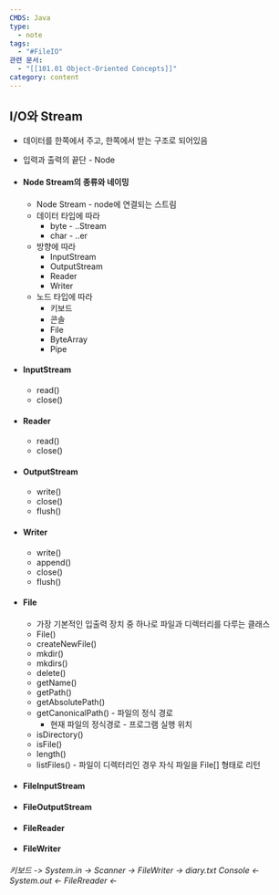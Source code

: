 ```yaml
---
CMDS: Java
type:
  - note
tags:
  - "#FileIO"
관련 문서:
  - "[[101.01 Object-Oriented Concepts]]"
category: content
---
```

## I/O와  Stream
- 데이터를 한쪽에서 주고, 한쪽에서 받는 구조로 되어있음
- 입력과 출력의 끝단 - Node

- #### Node Stream의 종류와 네이밍
	- Node Stream - node에 연결되는 스트림
	- 데이터 타입에 따라
		- byte - ..Stream
		- char - ..er
	- 방향에 따라
		- InputStream
		- OutputStream
		- Reader
		- Writer
	- 노드 타입에 따라
		- 키보드
		- 콘솔
		- File
		- ByteArray
		- Pipe
- #### InputStream
	- read()
	- close()
- #### Reader
	- read()
	- close()
- #### OutputStream
	- write()
	- close()
	- flush()
- #### Writer
	- write()
	- append()
	- close()
	- flush()
- #### File
	- 가장 기본적인 입출력 장치 중 하나로 파일과 디렉터리를 다루는 클래스
	- File()
	- createNewFile()
	- mkdir()
	- mkdirs()
	- delete()
	- getName()
	- getPath()
	- getAbsolutePath()
	- getCanonicalPath() - 파일의 정식 경로
		- 현재 파일의 정식경로 - 프로그램 실행 위치
	- isDirectory()
	- isFile()
	- length()
	- listFiles() - 파일이 디렉터리인 경우 자식 파일을 File\[\] 형태로 리턴
- #### FileInputStream
- #### FileOutputStream
- #### FileReader
- #### FileWriter

*키보드 -> System.in -> Scanner -> FileWriter -> diary.txt*
*Console <- System.out <- FileRreader <-*
